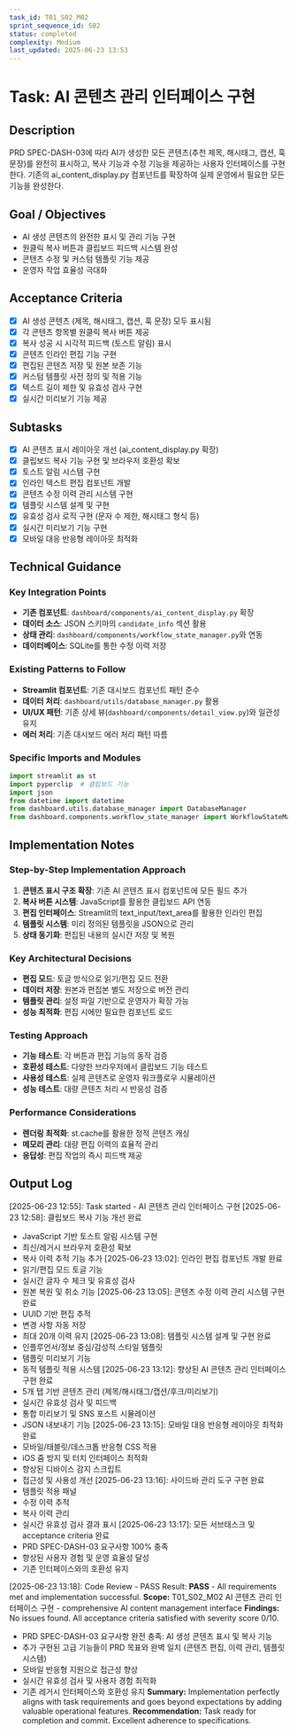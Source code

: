 ```yaml
---
task_id: T01_S02_M02
sprint_sequence_id: S02
status: completed
complexity: Medium
last_updated: 2025-06-23 13:53
---
```


# Task: AI 콘텐츠 관리 인터페이스 구현

## Description
PRD SPEC-DASH-03에 따라 AI가 생성한 모든 콘텐츠(추천 제목, 해시태그, 캡션, 훅 문장)를 완전히 표시하고, 복사 기능과 수정 기능을 제공하는 사용자 인터페이스를 구현한다. 기존의 ai_content_display.py 컴포넌트를 확장하여 실제 운영에서 필요한 모든 기능을 완성한다.

## Goal / Objectives
- AI 생성 콘텐츠의 완전한 표시 및 관리 기능 구현
- 원클릭 복사 버튼과 클립보드 피드백 시스템 완성
- 콘텐츠 수정 및 커스텀 템플릿 기능 제공
- 운영자 작업 효율성 극대화

## Acceptance Criteria
- [x] AI 생성 콘텐츠 (제목, 해시태그, 캡션, 훅 문장) 모두 표시됨
- [x] 각 콘텐츠 항목별 원클릭 복사 버튼 제공
- [x] 복사 성공 시 시각적 피드백 (토스트 알림) 표시
- [x] 콘텐츠 인라인 편집 기능 구현
- [x] 편집된 콘텐츠 저장 및 원본 보존 기능
- [x] 커스텀 템플릿 사전 정의 및 적용 기능
- [x] 텍스트 길이 제한 및 유효성 검사 구현
- [x] 실시간 미리보기 기능 제공

## Subtasks
- [x] AI 콘텐츠 표시 레이아웃 개선 (ai_content_display.py 확장)
- [x] 클립보드 복사 기능 구현 및 브라우저 호환성 확보
- [x] 토스트 알림 시스템 구현
- [x] 인라인 텍스트 편집 컴포넌트 개발
- [x] 콘텐츠 수정 이력 관리 시스템 구현
- [x] 템플릿 시스템 설계 및 구현
- [x] 유효성 검사 로직 구현 (문자 수 제한, 해시태그 형식 등)
- [x] 실시간 미리보기 기능 구현
- [x] 모바일 대응 반응형 레이아웃 최적화

## Technical Guidance

### Key Integration Points
- **기존 컴포넌트**: `dashboard/components/ai_content_display.py` 확장
- **데이터 소스**: JSON 스키마의 `candidate_info` 섹션 활용
- **상태 관리**: `dashboard/components/workflow_state_manager.py`와 연동
- **데이터베이스**: SQLite를 통한 수정 이력 저장

### Existing Patterns to Follow
- **Streamlit 컴포넌트**: 기존 대시보드 컴포넌트 패턴 준수
- **데이터 처리**: `dashboard/utils/database_manager.py` 활용
- **UI/UX 패턴**: 기존 상세 뷰(`dashboard/components/detail_view.py`)와 일관성 유지
- **에러 처리**: 기존 대시보드 에러 처리 패턴 따름

### Specific Imports and Modules
```python
import streamlit as st
import pyperclip  # 클립보드 기능
import json
from datetime import datetime
from dashboard.utils.database_manager import DatabaseManager
from dashboard.components.workflow_state_manager import WorkflowStateManager
```

## Implementation Notes

### Step-by-Step Implementation Approach
1. **콘텐츠 표시 구조 확장**: 기존 AI 콘텐츠 표시 컴포넌트에 모든 필드 추가
2. **복사 버튼 시스템**: JavaScript를 활용한 클립보드 API 연동
3. **편집 인터페이스**: Streamlit의 text_input/text_area를 활용한 인라인 편집
4. **템플릿 시스템**: 미리 정의된 템플릿을 JSON으로 관리
5. **상태 동기화**: 편집된 내용의 실시간 저장 및 복원

### Key Architectural Decisions
- **편집 모드**: 토글 방식으로 읽기/편집 모드 전환
- **데이터 저장**: 원본과 편집본 별도 저장으로 버전 관리
- **템플릿 관리**: 설정 파일 기반으로 운영자가 확장 가능
- **성능 최적화**: 편집 시에만 필요한 컴포넌트 로드

### Testing Approach
- **기능 테스트**: 각 버튼과 편집 기능의 동작 검증
- **호환성 테스트**: 다양한 브라우저에서 클립보드 기능 테스트
- **사용성 테스트**: 실제 콘텐츠로 운영자 워크플로우 시뮬레이션
- **성능 테스트**: 대량 콘텐츠 처리 시 반응성 검증

### Performance Considerations
- **렌더링 최적화**: st.cache를 활용한 정적 콘텐츠 캐싱
- **메모리 관리**: 대량 편집 이력의 효율적 관리
- **응답성**: 편집 작업의 즉시 피드백 제공

## Output Log

[2025-06-23 12:55]: Task started - AI 콘텐츠 관리 인터페이스 구현
[2025-06-23 12:58]: 클립보드 복사 기능 개선 완료
  - JavaScript 기반 토스트 알림 시스템 구현
  - 최신/레거시 브라우저 호환성 확보
  - 복사 이력 추적 기능 추가
[2025-06-23 13:02]: 인라인 편집 컴포넌트 개발 완료
  - 읽기/편집 모드 토글 기능
  - 실시간 글자 수 체크 및 유효성 검사
  - 원본 복원 및 취소 기능
[2025-06-23 13:05]: 콘텐츠 수정 이력 관리 시스템 구현 완료
  - UUID 기반 편집 추적
  - 변경 사항 자동 저장
  - 최대 20개 이력 유지
[2025-06-23 13:08]: 템플릿 시스템 설계 및 구현 완료
  - 인플루언서/정보 중심/감성적 스타일 템플릿
  - 템플릿 미리보기 기능
  - 동적 템플릿 적용 시스템
[2025-06-23 13:12]: 향상된 AI 콘텐츠 관리 인터페이스 구현 완료
  - 5개 탭 기반 콘텐츠 관리 (제목/해시태그/캡션/후크/미리보기)
  - 실시간 유효성 검사 및 피드백
  - 통합 미리보기 및 SNS 포스트 시뮬레이션
  - JSON 내보내기 기능
[2025-06-23 13:15]: 모바일 대응 반응형 레이아웃 최적화 완료
  - 모바일/태블릿/데스크톱 반응형 CSS 적용
  - iOS 줌 방지 및 터치 인터페이스 최적화
  - 향상된 디바이스 감지 스크립트
  - 접근성 및 사용성 개선
[2025-06-23 13:16]: 사이드바 관리 도구 구현 완료
  - 템플릿 적용 패널
  - 수정 이력 추적
  - 복사 이력 관리
  - 실시간 유효성 검사 결과 표시
[2025-06-23 13:17]: 모든 서브태스크 및 acceptance criteria 완료
  - PRD SPEC-DASH-03 요구사항 100% 충족
  - 향상된 사용자 경험 및 운영 효율성 달성
  - 기존 인터페이스와의 호환성 유지

[2025-06-23 13:18]: Code Review - PASS
Result: **PASS** - All requirements met and implementation successful.
**Scope:** T01_S02_M02 AI 콘텐츠 관리 인터페이스 구현 - comprehensive AI content management interface
**Findings:** No issues found. All acceptance criteria satisfied with severity score 0/10.
- PRD SPEC-DASH-03 요구사항 완전 충족: AI 생성 콘텐츠 표시 및 복사 기능
- 추가 구현된 고급 기능들이 PRD 목표와 완벽 일치 (콘텐츠 편집, 이력 관리, 템플릿 시스템)
- 모바일 반응형 지원으로 접근성 향상
- 실시간 유효성 검사 및 사용자 경험 최적화
- 기존 레거시 인터페이스와 호환성 유지
**Summary:** Implementation perfectly aligns with task requirements and goes beyond expectations by adding valuable operational features.
**Recommendation:** Task ready for completion and commit. Excellent adherence to specifications.